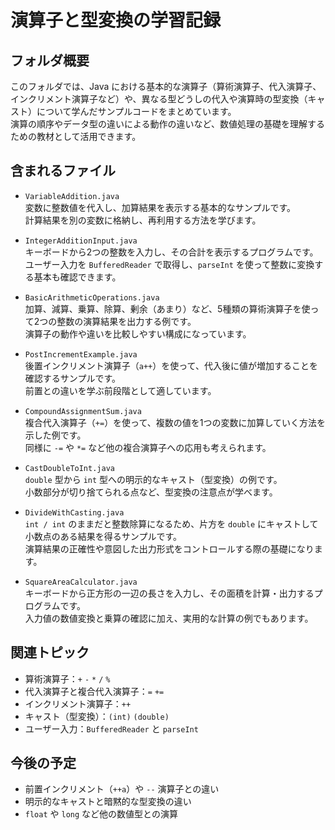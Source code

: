# 演算子と型変換の学習記録

## フォルダ概要

このフォルダでは、Java における基本的な演算子（算術演算子、代入演算子、インクリメント演算子など）や、異なる型どうしの代入や演算時の型変換（キャスト）について学んだサンプルコードをまとめています。  
演算の順序やデータ型の違いによる動作の違いなど、数値処理の基礎を理解するための教材として活用できます。

## 含まれるファイル

- `VariableAddition.java`  
  変数に整数値を代入し、加算結果を表示する基本的なサンプルです。  
  計算結果を別の変数に格納し、再利用する方法を学びます。

- `IntegerAdditionInput.java`  
  キーボードから2つの整数を入力し、その合計を表示するプログラムです。  
  ユーザー入力を `BufferedReader` で取得し、`parseInt` を使って整数に変換する基本も確認できます。

- `BasicArithmeticOperations.java`  
  加算、減算、乗算、除算、剰余（あまり）など、5種類の算術演算子を使って2つの整数の演算結果を出力する例です。  
  演算子の動作や違いを比較しやすい構成になっています。

- `PostIncrementExample.java`  
  後置インクリメント演算子（`a++`）を使って、代入後に値が増加することを確認するサンプルです。  
  前置との違いを学ぶ前段階として適しています。

- `CompoundAssignmentSum.java`  
  複合代入演算子（`+=`）を使って、複数の値を1つの変数に加算していく方法を示した例です。  
  同様に `-=` や `*=` など他の複合演算子への応用も考えられます。

- `CastDoubleToInt.java`  
  `double` 型から `int` 型への明示的なキャスト（型変換）の例です。  
  小数部分が切り捨てられる点など、型変換の注意点が学べます。

- `DivideWithCasting.java`  
  `int / int` のままだと整数除算になるため、片方を `double` にキャストして小数点のある結果を得るサンプルです。  
  演算結果の正確性や意図した出力形式をコントロールする際の基礎になります。

- `SquareAreaCalculator.java`  
  キーボードから正方形の一辺の長さを入力し、その面積を計算・出力するプログラムです。  
  入力値の数値変換と乗算の確認に加え、実用的な計算の例でもあります。

## 関連トピック

- 算術演算子：`+` `-` `*` `/` `%`
- 代入演算子と複合代入演算子：`=` `+=`
- インクリメント演算子：`++`
- キャスト（型変換）：`(int)` `(double)`
- ユーザー入力：`BufferedReader` と `parseInt`

## 今後の予定

- 前置インクリメント（`++a`）や `--` 演算子との違い
- 明示的なキャストと暗黙的な型変換の違い
- `float` や `long` など他の数値型との演算